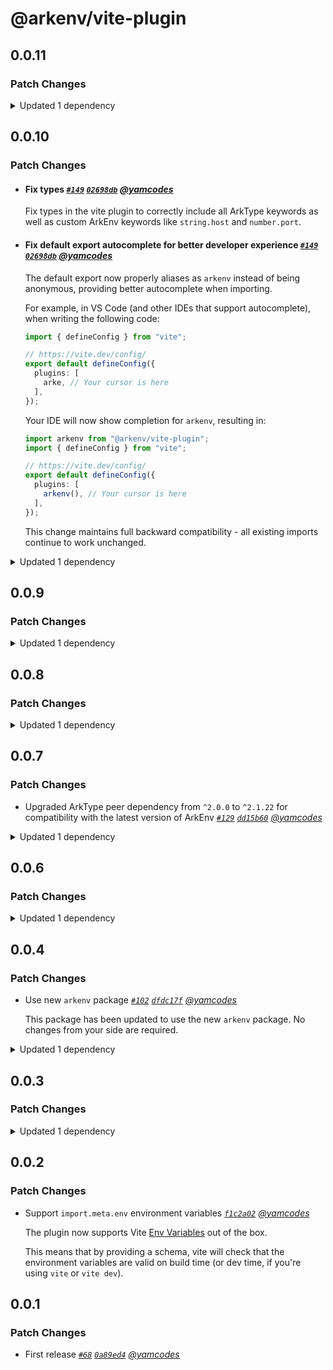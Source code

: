 # @arkenv/vite-plugin

## 0.0.11

### Patch Changes

<details><summary>Updated 1 dependency</summary>

<small>

[`221f9ef`](https://github.com/yamcodes/arkenv/commit/221f9efdef65691b0c5155b12ec460404dddbe82) [`221f9ef`](https://github.com/yamcodes/arkenv/commit/221f9efdef65691b0c5155b12ec460404dddbe82)

</small>

- `arkenv@0.7.1`

</details>

## 0.0.10

### Patch Changes

- #### Fix types _[`#149`](https://github.com/yamcodes/arkenv/pull/149) [`02698db`](https://github.com/yamcodes/arkenv/commit/02698db49d383c77e7356419e62e66b54c237b7e) [@yamcodes](https://github.com/yamcodes)_

  Fix types in the vite plugin to correctly include all ArkType keywords as well as custom ArkEnv keywords like `string.host` and `number.port`.

- #### Fix default export autocomplete for better developer experience _[`#149`](https://github.com/yamcodes/arkenv/pull/149) [`02698db`](https://github.com/yamcodes/arkenv/commit/02698db49d383c77e7356419e62e66b54c237b7e) [@yamcodes](https://github.com/yamcodes)_

  The default export now properly aliases as `arkenv` instead of being anonymous, providing better autocomplete when importing.

  For example, in VS Code (and other IDEs that support autocomplete), when writing the following code:

  ```ts
  import { defineConfig } from "vite";

  // https://vite.dev/config/
  export default defineConfig({
    plugins: [
      arke, // Your cursor is here
    ],
  });
  ```

  Your IDE will now show completion for `arkenv`, resulting in:

  ```ts
  import arkenv from "@arkenv/vite-plugin";
  import { defineConfig } from "vite";

  // https://vite.dev/config/
  export default defineConfig({
    plugins: [
      arkenv(), // Your cursor is here
    ],
  });
  ```

  This change maintains full backward compatibility - all existing imports continue to work unchanged.

<details><summary>Updated 1 dependency</summary>

<small>

[`2ec4daa`](https://github.com/yamcodes/arkenv/commit/2ec4daae714f6fde09e75d9fae417015111ee007) [`02698db`](https://github.com/yamcodes/arkenv/commit/02698db49d383c77e7356419e62e66b54c237b7e) [`02698db`](https://github.com/yamcodes/arkenv/commit/02698db49d383c77e7356419e62e66b54c237b7e) [`e6eca4f`](https://github.com/yamcodes/arkenv/commit/e6eca4f34eeed2bc2249c3a5a2fced9880bee081)

</small>

- `arkenv@0.7.0`

</details>

## 0.0.9

### Patch Changes

<details><summary>Updated 1 dependency</summary>

<small>

[`721c014`](https://github.com/yamcodes/arkenv/commit/721c014679983d18a235cece0259fe6940269b07)

</small>

- `arkenv@0.6.0`

</details>

## 0.0.8

### Patch Changes

<details><summary>Updated 1 dependency</summary>

<small>

[`2b06c4c`](https://github.com/yamcodes/arkenv/commit/2b06c4c09f3be7192dbd0e23a1bc78506a4d7293)

</small>

- `arkenv@0.5.0`

</details>

## 0.0.7

### Patch Changes

- Upgraded ArkType peer dependency from `^2.0.0` to `^2.1.22` for compatibility with the latest version of ArkEnv _[`#129`](https://github.com/yamcodes/arkenv/pull/129) [`dd15b60`](https://github.com/yamcodes/arkenv/commit/dd15b608281b04eaac1bf93d3911a234e7e7565d) [@yamcodes](https://github.com/yamcodes)_

<details><summary>Updated 1 dependency</summary>

<small>

[`dd15b60`](https://github.com/yamcodes/arkenv/commit/dd15b608281b04eaac1bf93d3911a234e7e7565d)

</small>

- `arkenv@0.4.0`

</details>

## 0.0.6

### Patch Changes

<details><summary>Updated 1 dependency</summary>

<small>

[`d46b233`](https://github.com/yamcodes/arkenv/commit/d46b23355546fd0531123cfaaffab95f74a472da)

</small>

- `arkenv@0.3.0`

</details>

## 0.0.4

### Patch Changes

- Use new `arkenv` package _[`#102`](https://github.com/yamcodes/arkenv/pull/102) [`dfdc17f`](https://github.com/yamcodes/arkenv/commit/dfdc17f3510a9c07586201ecaf310cba3b22d67f) [@yamcodes](https://github.com/yamcodes)_

  This package has been updated to use the new `arkenv` package. No changes from your side are required.

<details><summary>Updated 1 dependency</summary>

<small>

[`dfdc17f`](https://github.com/yamcodes/arkenv/commit/dfdc17f3510a9c07586201ecaf310cba3b22d67f)

</small>

- `arkenv@0.2.0`

</details>

## 0.0.3

### Patch Changes

<details><summary>Updated 1 dependency</summary>

<small>

[`f7c6501`](https://github.com/yamcodes/arkenv/commit/f7c6501272064d13a6f048d68ba826d58eb2eee7)

</small>

- `arkenv@0.1.5`

</details>

## 0.0.2

### Patch Changes

- Support `import.meta.env` environment variables _[`f1c2a02`](https://github.com/yamcodes/arkenv/commit/f1c2a02d2c754261f5cc14f99604d267e6df86db) [@yamcodes](https://github.com/yamcodes)_

  The plugin now supports Vite [Env Variables](https://vite.dev/guide/env-and-mode) out of the box.

  This means that by providing a schema, vite will check that the environment variables are valid on build time (or dev time, if you're using `vite` or `vite dev`).

## 0.0.1

### Patch Changes

- First release _[`#68`](https://github.com/yamcodes/arkenv/pull/68) [`0a89ed4`](https://github.com/yamcodes/arkenv/commit/0a89ed4af85677fc80690a84afd0077f11bf1508) [@yamcodes](https://github.com/yamcodes)_
